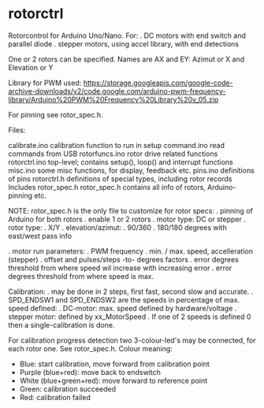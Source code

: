 # rotorctrl
Rotorcontrol for Arduino Uno/Nano.
For:
. DC motors with end switch and parallel diode
. stepper motors, using accel library, with end detections

One or 2 rotors can be specified. Names are AX and EY: Azimut or X and Elevation or Y

Library for PWM used:
https://storage.googleapis.com/google-code-archive-downloads/v2/code.google.com/arduino-pwm-frequency-library/Arduino%20PWM%20Frequency%20Library%20v_05.zip

For pinning see rotor_spec.h.

Files:

calibrate.ino	calibration function to run in setup
command.ino	read commands from USB
rotorfuncs.ino	rotor drive related functions
rotorctrl.ino	top-level; contains setup(), loop() and interrupt functions
misc.ino	some misc functions, for display, feedback etc.
pins.ino	definitions of pins
rotorctrl.h	definitions of special types, including rotor records
		Includes rotor_spec.h
rotor_spec.h	contains all info of rotors, Arduino-pinning etc.


NOTE: rotor_spec.h is the only file to customize for rotor specs:
. pinning of Arduino for both rotors
. enable 1 or 2 rotors
. motor type: DC or stepper
. rotor type: 
  . X/Y
  . elevation/azimut:
    . 90/360
    . 180/180 degrees with east/west pass info

. motor run parameters: 
.   PWM frequency
.   min. / max. speed, accelleration (stepper)
.   offset and pulses/steps -to- degrees factors
.   error degrees threshold from where speed wil increase with increasing error
.   error degrees threshold from where speed is max.

Calibration:
. may be done in 2 steps, first fast, second slow and accurate.
. SPD_ENDSW1 and SPD_ENDSW2 are the speeds in percentage of max. speed defined:
.   DC-motor: max. speed defined by hardware/voltage
.   stepper motor: defined by xx_MotorSpeed
. If one of 2 speeds is defined 0 then a single-calibration is done.

For calibration progress detection two 3-colour-led's may be connected, for each rotor one. See rotor_spec.h.
Colour meaning:
- Blue: start calibration, move forward from calibration point
- Purple (blue+red): move back to endswitch
- White (blue+green+red): move forward to reference point
- Green: calibration succeeded
- Red: calibration failed 
